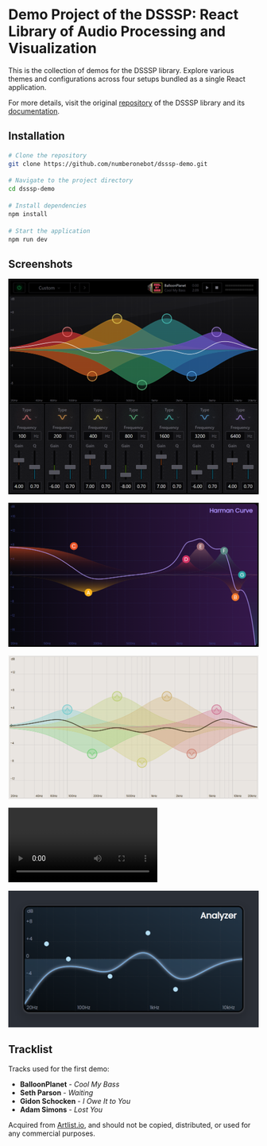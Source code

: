 # Demo Project of the DSSSP: React Library of Audio Processing and Visualization

This is the collection of demos for the DSSSP library. Explore various themes and configurations across four setups bundled as a single React application.

For more details, visit the original [repository](https://github.com/numberonebot/dsssp) of the DSSSP library and its [documentation](https://dsssp.io/docs).

## Installation

```bash
# Clone the repository
git clone https://github.com/numberonebot/dsssp-demo.git

# Navigate to the project directory
cd dsssp-demo

# Install dependencies
npm install

# Start the application
npm run dev
```

## Screenshots

![](src/assets/screens/App.png)

![](src/assets/screens/Demo2.png)

![](src/assets/screens/Demo3.png)

![](src/assets/screens/Demo4.mp4)

![](src/assets/screens/Demo5.png)

## Tracklist

Tracks used for the first demo:

- **BalloonPlanet** - _Cool My Bass_
- **Seth Parson** - _Waiting_
- **Gidon Schocken** - _I Owe It to You_
- **Adam Simons** - _Lost You_

Acquired from [Artlist.io](https://artlist.io), and should not be copied, distributed, or used for any commercial purposes.
